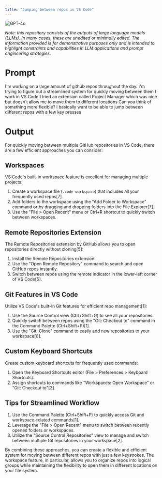 ```yaml
---
title: "Jumping between repos in VS Code"
---
```

![GPT-4o](https://img.shields.io/badge/GPT--4o-3333FF?style=for-the-badge&logo=openai&logoColor=white)



*Note: this repository consists of the outputs of large language models (LLMs). In many cases, these are unedited or minimally edited. The information provided is for demonstrative purposes only and is intended to highlight constraints and capabilities in LLM applications and prompt engineering strategies.*


# Prompt

I'm working on a large amount of github repos throughout the day. 
I'm trying to figure out a streamlined system for quickly moving between them
I work in VS Code
I tried an extension called Project Manager which was nice but doesn't allow me to move them to different locations
Can you think of something more flexible? I basically want to be able to jump between different repos with a few key presses

# Output

For quickly moving between multiple GitHub repositories in VS Code, there are a few efficient approaches you can consider:

## Workspaces

VS Code's built-in workspace feature is excellent for managing multiple projects:

1. Create a workspace file (`.code-workspace`) that includes all your frequently used repos[7].
2. Add folders to the workspace using the "Add Folder to Workspace" command or by dragging and dropping folders into the File Explorer[7].
3. Use the "File > Open Recent" menu or Ctrl+R shortcut to quickly switch between workspaces.

## Remote Repositories Extension

The Remote Repositories extension by GitHub allows you to open repositories directly without cloning[5]:

1. Install the Remote Repositories extension.
2. Use the "Open Remote Repository" command to search and open GitHub repos instantly.
3. Switch between repos using the remote indicator in the lower-left corner of VS Code[5].

## Git Features in VS Code

Utilize VS Code's built-in Git features for efficient repo management[1]:

1. Use the Source Control view (Ctrl+Shift+G) to see all your repositories.
2. Quickly switch between repos using the "Git: Checkout to" command in the Command Palette (Ctrl+Shift+P)[1].
3. Use the "Git: Clone" command to easily add new repositories to your workspace[6].

## Custom Keyboard Shortcuts

Create custom keyboard shortcuts for frequently used commands:

1. Open the Keyboard Shortcuts editor (File > Preferences > Keyboard Shortcuts).
2. Assign shortcuts to commands like "Workspaces: Open Workspace" or "Git: Checkout to"[3].

## Tips for Streamlined Workflow

1. Use the Command Palette (Ctrl+Shift+P) to quickly access Git and workspace-related commands[1].
2. Leverage the "File > Open Recent" menu to switch between recently opened folders or workspaces.
3. Utilize the "Source Control Repositories" view to manage and switch between multiple Git repositories in your workspace[2].

By combining these approaches, you can create a flexible and efficient system for moving between different repos with just a few keystrokes. The workspace feature, in particular, allows you to organize repos into logical groups while maintaining the flexibility to open them in different locations on your file system.

 